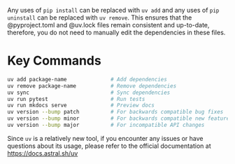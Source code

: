 Any uses of `pip install` can be replaced with `uv add` and any uses of `pip uninstall` can be replaced with `uv remove`. This ensures that the @pyproject.toml and @uv.lock files remain consistent and up-to-date, therefore, you do not need to manually edit the dependencies in these files.

# Key Commands
```bash
uv add package-name              # Add dependencies
uv remove package-name           # Remove dependencies
uv sync                          # Sync dependencies
uv run pytest                    # Run tests
uv run mkdocs serve              # Preview docs
uv version --bump patch          # For backwards compatible bug fixes
uv version --bump minor          # For backwards compatible new features
uv version --bump major          # For incompatible API changes
```

Since `uv` is a relatively new tool, if you encounter any issues or have questions about its usage, please refer to the official documentation at https://docs.astral.sh/uv